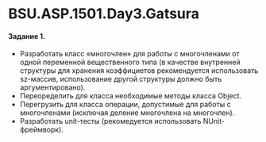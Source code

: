 # BSU.ASP.1501.Day3.Gatsura

#### Задание 1.

* Разработать класс «многочлен» для работы с многочленами от одной переменной вещественного типа (в качестве внутренней структуры
для хранения коэффициетов рекомендуется использовать sz-массив, использование другой структуры должно быть аргументировано). 
* Переоределить для класса необходимые методы класса Object.
* Перегрузить для класса операции, допустимые для работы с многочленами (исключая деление многочлена на многочлен).
* Разработать unit-тесты (рекомедуется использовать NUnit-фреймворк).
